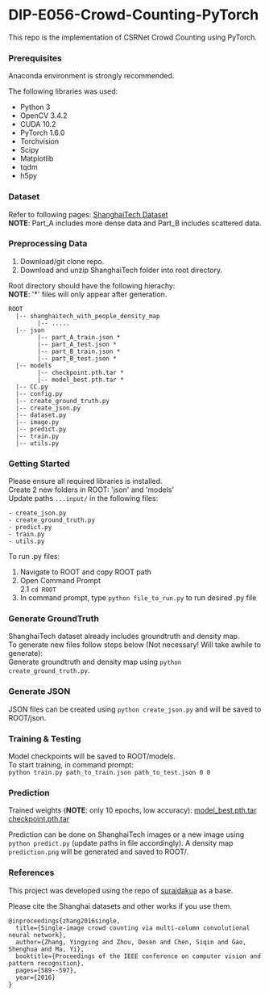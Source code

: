 # DIP-E056-Crowd-Counting-PyTorch

This repo is the implementation of CSRNet Crowd Counting using PyTorch.

### Prerequisites
Anaconda environment is strongly recommended.   

The following libraries was used:
- Python 3 
- OpenCV 3.4.2
- CUDA 10.2
- PyTorch 1.6.0
- Torchvision
- Scipy
- Matplotlib
- tqdm
- h5py

### Dataset
Refer to following pages:
[ShanghaiTech Dataset](https://www.kaggle.com/tthien/shanghaitech-with-people-density-map)  
**NOTE**: Part_A includes more dense data and Part_B includes scattered data.

### Preprocessing Data  
1. Download/git clone repo.  
2. Download and unzip ShanghaiTech folder into root directory.    

Root directory should have the following hierachy:    
**NOTE**: '*' files will only appear after generation.   
```
ROOT
  |-- shanghaitech_with_people_density_map
        |-- .....
  |-- json
        |-- part_A_train.json *
        |-- part_A_test.json *
        |-- part_B_train.json *
        |-- part_B_test.json *
  |-- models
        |-- checkpoint.pth.tar *
        |-- model_best.pth.tar *
  |-- CC.py
  |-- config.py
  |-- create_ground_truth.py
  |-- create_json.py
  |-- dataset.py
  |-- image.py
  |-- predict.py
  |-- train.py
  |-- utils.py
```
### Getting Started
Please ensure all required libraries is installed.    
Create 2 new folders in ROOT: 'json' and 'models'   
Update paths ```...input/``` in the following files:
```
- create_json.py
- create_ground_truth.py
- predict.py
- train.py
- utils.py
```   
To run .py files:
1. Navigate to ROOT and copy ROOT path
2. Open Command Prompt  
2.1 ```cd ROOT```
3. In command prompt, type ```python file_to_run.py``` to run desired .py file  

### Generate GroundTruth
ShanghaiTech dataset already includes groundtruth and density map.  
To generate new files follow steps below (Not necessary! Will take awhile to generate):   
Generate groundtruth and density map using ```python create_ground_truth.py```.  

### Generate JSON
JSON files can be created using ```python create_json.py``` and will be saved to ROOT/json.

### Training & Testing
Model checkpoints will be saved to ROOT/models.  
To start training, in command prompt:   
```python train.py path_to_train.json path_to_test.json 0 0```

### Prediction
Trained weights (**NOTE**: only 10 epochs, low accuracy):
[model_best.pth.tar](https://drive.google.com/file/d/1Qe_bd6EOWoZUaP9mtlG2ZysPZ5h6Ufki/view?usp=sharing)
[checkpoint.pth.tar](https://drive.google.com/file/d/1HOeE5konIgdY0tBShpV4Hb1uKDvQNrK5/view?usp=sharing)

Prediction can be done on ShanghaiTech images or a new image using ```python predict.py``` (update paths in file accordingly). A density map ```prediction.png``` will be generated and saved to ROOT/.


### References
This project was developed using the repo of [surajdakua](https://github.com/surajdakua/Crowd-Counting-Using-Pytorch) as a base.  

Please cite the Shanghai datasets and other works if you use them.
```
@inproceedings{zhang2016single,
  title={Single-image crowd counting via multi-column convolutional neural network},
  author={Zhang, Yingying and Zhou, Desen and Chen, Siqin and Gao, Shenghua and Ma, Yi},
  booktitle={Proceedings of the IEEE conference on computer vision and pattern recognition},
  pages={589--597},
  year={2016}
}
```
